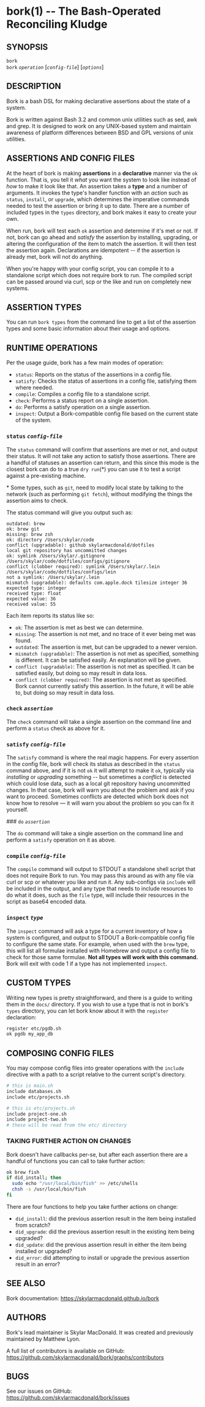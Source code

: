 bork(1) -- The Bash-Operated Reconciling Kludge 
===============================================

## SYNOPSIS

`bork`  
`bork` *`operation`* [*`config-file`*] [*`options`*]

## DESCRIPTION

Bork is a bash DSL for making declarative assertions about the state of a system.

Bork is written against Bash 3.2 and common unix utilities such as sed, awk and
grep. It is designed to work on any UNIX-based system and maintain awareness of
platform differences between BSD and GPL versions of unix utilities.

## ASSERTIONS AND CONFIG FILES

At the heart of bork is making **assertions** in a **declarative** manner via
the `ok` function. That is, you tell it *what* you want the system to look like
instead of *how* to make it look like that. An assertion takes a **type** and a
number of arguments. It invokes the type's handler function with an *action*
such as `status`, `install`, or `upgrade`, which determines the imperative
commands needed to test the assertion or bring it up to date. There are a number
of included types in the `types` directory, and bork makes it easy to create
your own.

When run, bork will test each `ok` assertion and determine if it's met or not.
If not, bork can go ahead and *satisfy* the assertion by installing, upgrading,
or altering the configuration of the item to match the assertion. It will then
test the assertion again. Declarations are idempotent -- if the assertion is
already met, bork will not do anything.

When you're happy with your config script, you can compile it to a standalone
script which does not require bork to run. The compiled script can be passed
around via curl, scp or the like and run on completely new systems.

## ASSERTION TYPES

You can run `bork types` from the command line to get a list of the assertion
types and some basic information about their usage and options.

## RUNTIME OPERATIONS

Per the usage guide, bork has a few main modes of operation:

- `status`: Reports on the status of the assertions in a config file.  
- `satisfy`: Checks the status of assertions in a config file, satisfying them
where needed.  
- `compile`: Compiles a config file to a standalone script.  
- `check`: Performs a status report on a single assertion.  
- `do`: Performs a satisfy operation on a single assertion.  
- `inspect`: Output a Bork-compatible config file based on the current state of
the system.

### `status` *`config-file`*

The `status` command will confirm that assertions are met or not, and output
their status. It will not take any action to satisfy those assertions. There are
a handful of statuses an assertion can return, and this since this mode is the
closest bork can do to a true `dry run`(*) you can use it to test a script
against a pre-existing machine.

\* Some types, such as `git`, need to modify local state by talking to the network
(such as performing `git fetch`), without modifying the things the assertion aims
to check.

The status command will give you output such as:

```
outdated: brew
ok: brew git
missing: brew zsh
ok: directory /Users/skylar/code
conflict (upgradable): github skylarmacdonald/dotfiles
local git repository has uncommitted changes
ok: symlink /Users/skylar/.gitignore /Users/skylar/code/dotfiles/configs/gitignore
conflict (clobber required): symlink /Users/skylar/.lein /Users/skylar/code/dotfiles/configs/lein
not a symlink: /Users/skylar/.lein
mismatch (upgradable): defaults com.apple.dock tilesize integer 36
expected type: integer
received type: float
expected value: 36
received value: 55
```

Each item reports its status like so:

- `ok`: The assertion is met as best we can determine.
- `missing`: The assertion is not met, and no trace of it ever being met was found.
- `outdated`: The assertion is met, but can be upgraded to a newer version.
- `mismatch (upgradable)`: The assertion is not met as specified, something is
  different. It can be satisfied easily. An explanation will be given.
- `conflict (upgradable)`: The assertion is not met as specified. It can be
  satisfied easily, but doing so may result in data loss.
- `conflict (clobber required)`: The assertion is not met as specified. Bork
  cannot currently satisfy this assertion. In the future, it will be able to,
  but doing so may result in data loss.

### `check` *`assertion`*

The `check` command will take a single assertion on the command line and perform
a `status` check as above for it.

### `satisfy` *`config-file`*

The `satisfy` command is where the real magic happens. For every assertion in
the config file, bork will check its status as described in the `status` command
above, and if it is not `ok` it will attempt to make it `ok`, typically via
*installing* or *upgrading* something -- but sometimes a *conflict* is detected
which could lose data, such as a local git repository having uncommitted
changes. In that case, bork will warn you about the problem and ask if you want
to proceed. Sometimes conflicts are detected which bork does not know how to
resolve — it will warn you about the problem so you can fix it yourself.

### `do` *`assertion`*

The `do` command will take a single assertion on the command line and perform a
`satisfy` operation on it as above.

### `compile` *`config-file`*

The `compile` command will output to STDOUT a standalone shell script that does
not require Bork to run. You may pass this around as with any file via curl or
scp or whatever you like and run it. Any sub-configs via `include` will be
included in the output, and any type that needs to include resources to do what
it does, such as the `file` type, will include their resources in the script as
base64 encoded data.

### `inspect` *`type`*

The `inspect` command will ask a type for a current inventory of how a system is
configured, and output to STDOUT a Bork-compatible config file to configure the
same state. For example, when used with the `brew` type, this will list all
formulae installed with Homebrew and output a config file to check for those
same formulae. **Not all types will work with this command.** Bork will exit
with code 1 if a type has not implemented `inspect`.

## CUSTOM TYPES

Writing new types is pretty straightforward, and there is a guide to writing
them in the `docs/` directory. If you wish to use a type that is not in bork's
`types` directory, you can let bork know about it with the `register`
declaration:

```bash
register etc/pgdb.sh
ok pgdb my_app_db
```

## COMPOSING CONFIG FILES

You may compose config files into greater operations with the `include`
directive with a path to a script relative to the current script's directory.

```bash
# this is main.sh
include databases.sh
include etc/projects.sh
```

```bash
# this is etc/projects.sh
include project-one.sh
include project-two.sh
# these will be read from the etc/ directory
```

### TAKING FURTHER ACTION ON CHANGES

Bork doesn't have callbacks per-se, but after each assertion there are a handful
of functions you can call to take further action:

```bash
ok brew fish
if did_install; then
  sudo echo "/usr/local/bin/fish" >> /etc/shells
  chsh -s /usr/local/bin/fish
fi
```
There are four functions to help you take further actions on change:

- `did_install`: did the previous assertion result in the item being installed
  from scratch?
- `did_upgrade`: did the previous assertion result in the existing item being
  upgraded?
- `did_update`: did the previous assertion result in either the item being
  installed or upgraded?
- `did_error`: did attempting to install or upgrade the previous assertion
  result in an error?

## SEE ALSO

Bork documentation: <https://skylarmacdonald.github.io/bork>

## AUTHORS

Bork's lead maintainer is Skylar MacDonald. It was created and previously
maintained by Matthew Lyon.

A full list of contributors is available on GitHub:  
<https://github.com/skylarmacdonald/bork/graphs/contributors>

## BUGS

See our issues on GitHub:  
<https://github.com/skylarmacdonald/bork/issues>

[SYNOPSIS]: #SYNOPSIS "SYNOPSIS"
[DESCRIPTION]: #DESCRIPTION "DESCRIPTION"
[ASSERTIONS AND CONFIG FILES]: #ASSERTIONS-AND-CONFIG-FILES "ASSERTIONS AND CONFIG FILES"
[ASSERTION TYPES]: #ASSERTION-TYPES "ASSERTION TYPES"
[RUNTIME OPERATIONS]: #RUNTIME-OPERATIONS "RUNTIME OPERATIONS"
[CUSTOM TYPES]: #CUSTOM-TYPES "CUSTOM TYPES"
[COMPOSING CONFIG FILES]: #COMPOSING-CONFIG-FILES "COMPOSING CONFIG FILES"
[TAKING FURTHER ACTION ON CHANGES]: #TAKING-FURTHER-ACTION-ON-CHANGES "TAKING FURTHER ACTION ON CHANGES"
[SEE ALSO]: #SEE-ALSO "SEE ALSO"
[AUTHORS]: #AUTHORS "AUTHORS"
[BUGS]: #BUGS "BUGS"

[-]: -.html
